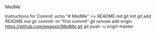 MedMe


Instructions for Commit:
echo "# MedMe" >> README.md
git init
git add README.md
git commit -m "first commit"
git remote add origin https://github.com/ewagsjr/MedMe.git
git push -u origin master
